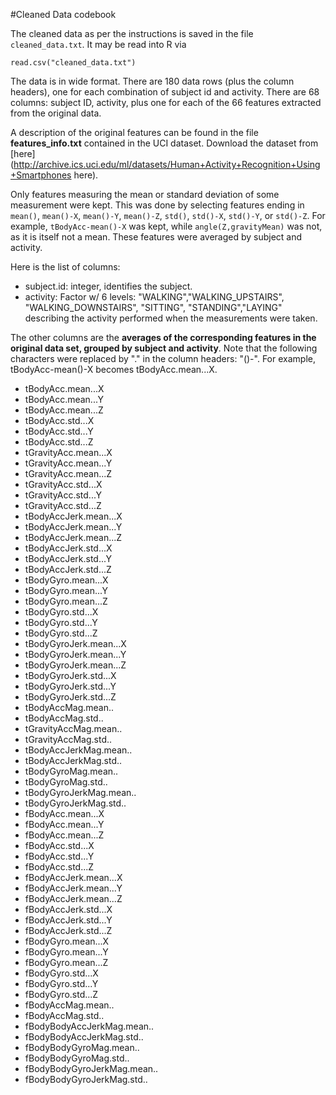 #Cleaned Data codebook

The cleaned data as per the instructions is saved in the file `cleaned_data.txt`. It may be read into R via 

```
read.csv("cleaned_data.txt")
```

The data is in wide format. There are 180 data rows (plus the column headers), one for each combination of subject id and activity. There are 68 columns: subject ID, activity, plus one for each of the 66 features extracted from the original data.

A description of the original features can be found in the file **features_info.txt** contained in the UCI dataset. Download the dataset from [here](http://archive.ics.uci.edu/ml/datasets/Human+Activity+Recognition+Using+Smartphones here).

Only features measuring the mean or standard deviation of some measurement were kept. This was done by selecting features ending in `mean()`, `mean()-X`, `mean()-Y`, `mean()-Z`, `std()`, `std()-X`, `std()-Y`, or `std()-Z`. For example, `tBodyAcc-mean()-X` was kept, while `angle(Z,gravityMean)` was not, as it is itself not a mean. These features were averaged by subject and activity.


Here is the list of columns:

- subject.id: integer, identifies the subject.
- activity: Factor w/ 6 levels: "WALKING","WALKING_UPSTAIRS", "WALKING_DOWNSTAIRS", "SITTING", "STANDING","LAYING" describing the activity performed when the measurements were taken.  

The other columns are the **averages of the corresponding features in the original data set, grouped by subject and activity**. Note that the following characters were replaced by "." in the column headers: "()-". For example, tBodyAcc-mean()-X becomes tBodyAcc.mean...X.  

- tBodyAcc.mean...X  
- tBodyAcc.mean...Y  
- tBodyAcc.mean...Z  
- tBodyAcc.std...X   
- tBodyAcc.std...Y   
- tBodyAcc.std...Z   
- tGravityAcc.mean...X 
- tGravityAcc.mean...Y 
- tGravityAcc.mean...Z 
- tGravityAcc.std...X  
- tGravityAcc.std...Y  
- tGravityAcc.std...Z  
- tBodyAccJerk.mean...X
- tBodyAccJerk.mean...Y
- tBodyAccJerk.mean...Z
- tBodyAccJerk.std...X 
- tBodyAccJerk.std...Y 
- tBodyAccJerk.std...Z 
- tBodyGyro.mean...X   
- tBodyGyro.mean...Y   
- tBodyGyro.mean...Z         
- tBodyGyro.std...X          
- tBodyGyro.std...Y          
- tBodyGyro.std...Z          
- tBodyGyroJerk.mean...X     
- tBodyGyroJerk.mean...Y     
- tBodyGyroJerk.mean...Z     
- tBodyGyroJerk.std...X      
- tBodyGyroJerk.std...Y
- tBodyGyroJerk.std...Z
- tBodyAccMag.mean..         
- tBodyAccMag.std..          
- tGravityAccMag.mean..      
- tGravityAccMag.std..       
- tBodyAccJerkMag.mean..     
- tBodyAccJerkMag.std..      
- tBodyGyroMag.mean..        
- tBodyGyroMag.std..         
- tBodyGyroJerkMag.mean..    
- tBodyGyroJerkMag.std..     
- fBodyAcc.mean...X          
- fBodyAcc.mean...Y          
- fBodyAcc.mean...Z          
- fBodyAcc.std...X           
- fBodyAcc.std...Y           
- fBodyAcc.std...Z           
- fBodyAccJerk.mean...X      
- fBodyAccJerk.mean...Y      
- fBodyAccJerk.mean...Z      
- fBodyAccJerk.std...X       
- fBodyAccJerk.std...Y       
- fBodyAccJerk.std...Z       
- fBodyGyro.mean...X         
- fBodyGyro.mean...Y         
- fBodyGyro.mean...Z         
- fBodyGyro.std...X          
- fBodyGyro.std...Y          
- fBodyGyro.std...Z          
- fBodyAccMag.mean..         
- fBodyAccMag.std..          
- fBodyBodyAccJerkMag.mean.. 
- fBodyBodyAccJerkMag.std..  
- fBodyBodyGyroMag.mean..    
- fBodyBodyGyroMag.std..     
- fBodyBodyGyroJerkMag.mean..
- fBodyBodyGyroJerkMag.std.. 